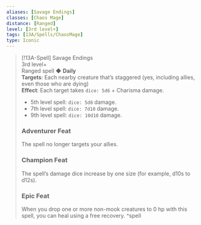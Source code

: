 ```yaml
---
aliases: [Savage Endings]
classes: [Chaos Mage]
distance: [Ranged]
level: [3rd level+]
tags: [13A/Spells/ChaosMage]
type: Iconic
---
```


> [!13A-Spell] Savage Endings  
> 3rd level+  
> Ranged spell ◆ **Daily**  
> **Targets**: Each nearby creature that’s staggered (yes, including allies, even those who are dying)  
> **Effect**: Each target takes `dice: 5d6` + Charisma damage.
>
> - 5th level spell: `dice: 5d8` damage.
> - 7th level spell: `dice: 7d10` damage.
> - 9th level spell: `dice: 10d10` damage.
>
> ### Adventurer Feat
> The spell no longer targets your allies.
>
> ### Champion Feat
> The spell’s damage dice increase by one size (for example, d10s to d12s).
>
> ### Epic Feat
> When you drop one or more non-mook creatures to 0 hp with this spell, you can heal using a free recovery.
^spell
